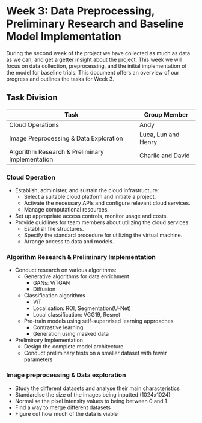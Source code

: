 # Week 3: Data Preprocessing, Preliminary Research and Baseline Model Implementation

During the second week of the project we have collected as much as data as we can, and get a getter insight about the project. This week we will focus on data collection, preprocessing, and the initial implementation of the model for baseline trials. This document offers an overview of our progress and outlines the tasks for Week 3.

## Task Division

| Task | Group Member |
| ------------- | ------------- |
| Cloud Operations | Andy |
| Image Preprocessing & Data Exploration | Luca, Lun and Henry |
| Algorithm Research & Preliminary Implementation | Charlie and David |

### Cloud Operation

- Establish, administer, and sustain the cloud infrastructure:
    - Select a suitable cloud platform and initiate a project.
    - Activate the necessary APIs and configure relevant cloud services.
    - Manage computational resources.
- Set up appropriate access controls, monitor usage and costs.
- Provide guidlines for team members about utilizing the cloud services:
    - Establish file structures.
    - Specify the standard procedure for utilizing the virtual machine.
    - Arrange access to data and models.

### Algorithm Research & Preliminary Implementation
- Conduct research on various algorithms:
    - Generative algorithms for data enrichment
        - GANs: ViTGAN
        - Diffusion
    - Classification algorithms
        - ViT
        - Localisation: ROI, Segmentation(U-Net)
        - Local classification: VGG19, Resnet
    - Pre-train models using self-supervised learning approaches
        - Contrastive learning
        - Generation using masked data
- Preliminary Implementation
    - Design the complete model architecture
    - Conduct preliminary tests on a smaller dataset with fewer parameters

### Image preprocessing & Data exploration
- Study the different datasets and analyse their main characteristics
- Standardise the size of the images being inputted (1024x1024)
- Normalise the pixel intensity values to being between 0 and 1
- Find a way to merge different datasets 
- Figure out how much of the data is viable
